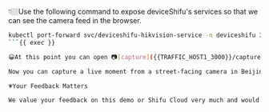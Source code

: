 👇🏼Use the following command to expose deviceShifu's services so that we can see the camera feed in the browser.

```bash
kubectl port-forward svc/deviceshifu-hikvision-service -n deviceshifu 3000:80 --address=0.0.0.0
```{{ exec }}

😀At this point you can open 📷[capture]({{TRAFFIC_HOST1_3000}}/capture)📷 to see the current monitoring photos！

Now you can capture a live moment from a street-facing camera in Beijing, China.

💗Your Feedback Matters

We value your feedback on this demo or Shifu Cloud very much and would love to hear about your opinion. Share your thoughts at [#feedback](https://shifuproj.slack.com/archives/C04N5AJJL8Y) or simply have a chat with our founder [@Yongli](https://shifuproj.slack.com/archives/D04MMBWKUUR] and you will be eligible for a 💵$100 credit for Shifu Cloud. Plus, you'll receive an extra 💵$20 bonus credit for referring new users!


